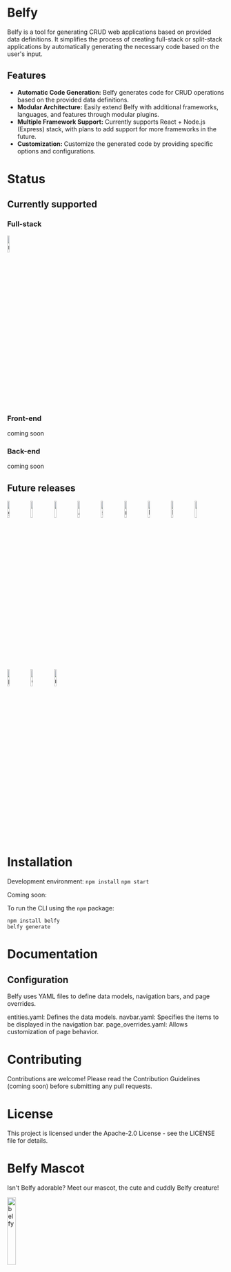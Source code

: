 # Belfy

Belfy is a tool for generating CRUD web applications based on provided data definitions. It simplifies the process of creating full-stack or split-stack applications by automatically generating the necessary code based on the user's input.

## Features

- **Automatic Code Generation:** Belfy generates code for CRUD operations based on the provided data definitions.
- **Modular Architecture:** Easily extend Belfy with additional frameworks, languages, and features through modular plugins.
- **Multiple Framework Support:** Currently supports React + Node.js (Express) stack, with plans to add support for more frameworks in the future.
- **Customization:** Customize the generated code by providing specific options and configurations.


# Status

## Currently supported

### Full-stack

<img width="10%" alt="node" src="https://user-images.githubusercontent.com/15846333/166142689-ddcd042c-418a-4336-ab27-76c156f3bb67.png" />

### Front-end
coming soon

### Back-end
coming soon


## Future releases


<img width="10%" alt="go" src="https://user-images.githubusercontent.com/15846333/166142724-c6bd4b2a-8204-4283-a521-33703ca8977a.png" /> 
<img width="10%" src="https://user-images.githubusercontent.com/15846333/166142296-8e1c68de-601b-46de-8a9f-dd0c451129b9.png" /> <img width="10%" src="https://user-images.githubusercontent.com/15846333/166142313-828d6a84-2d76-41d5-abe7-b0595d022eac.png" /> <img width="10%" alt="Angular" src="https://user-images.githubusercontent.com/15846333/166142526-ea89df14-3af9-4e43-b9de-d391efc5df51.png" /> <img width="10%" alt="svelte" src="https://user-images.githubusercontent.com/15846333/166142628-efdca347-9ec4-42db-82a1-2ac9bd9c1ad0.png"/> 
<img width="10%" alt="node" src="https://user-images.githubusercontent.com/15846333/166142689-ddcd042c-418a-4336-ab27-76c156f3bb67.png" />
<img width="10%" alt="Next" src="https://user-images.githubusercontent.com/15846333/166142563-6bc6b8c9-c914-4685-8ca4-7b8cc3509f8f.png" /> <img width="10%" alt="Nuxt" src="https://user-images.githubusercontent.com/15846333/166142496-abdc74e9-2985-4c89-872f-d35e77bb64cc.png" />
<img width="10%" src="https://user-images.githubusercontent.com/15846333/166142706-b82590f6-b73a-4eb3-96c3-956c38ca3c8d.png" /> <img width="10%" alt="php" src="https://user-images.githubusercontent.com/15846333/166142808-7cee080b-f870-4806-b5ed-665045c9c030.png" /> <img width="10%" alt="c#" src="https://user-images.githubusercontent.com/15846333/166142851-05492ac9-122c-46cd-bf96-560f49319df5.png" /> <img width="10%" alt="rust" src="https://user-images.githubusercontent.com/15846333/166142779-8f7389c2-56ce-4f8a-97c7-3420e7a6b189.png" />


# Installation

Development environment:
`npm install`
`npm start`



Coming soon:

To run the CLI using the `npm` package:

```
npm install belfy
belfy generate
```

# Documentation
## Configuration
Belfy uses YAML files to define data models, navigation bars, and page overrides.

entities.yaml: Defines the data models.
navbar.yaml: Specifies the items to be displayed in the navigation bar.
page_overrides.yaml: Allows customization of page behavior.

# Contributing
Contributions are welcome! Please read the Contribution Guidelines (coming soon) before submitting any pull requests.


# License

This project is licensed under the Apache-2.0 License - see the LICENSE file for details.

# Belfy Mascot

Isn't Belfy adorable? Meet our mascot, the cute and cuddly Belfy creature!

<img width="20%" alt="belfy" src="https://github.com/utopiops/belfy/assets/15846333/c85b83ee-b13d-414b-b995-0f11d9f05f83" /> 

